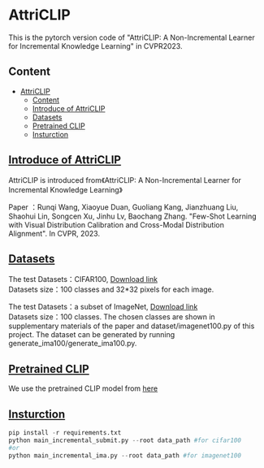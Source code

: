 # AttriCLIP

This is the pytorch version code of "AttriCLIP: A Non-Incremental Learner for Incremental Knowledge Learning" in CVPR2023.

## Content

- [AttriCLIP](#attriclip)
  - [Content](#content)
  - [Introduce of AttriCLIP](#introduce-of-attriclip)
  - [Datasets](#datasets)
  - [Pretrained CLIP](#pretrained-clip)
  - [Insturction](#insturction)

## [Introduce of AttriCLIP](#Content)

AttriCLIP is introduced from《AttriCLIP: A Non-Incremental Learner for Incremental Knowledge Learning》

Paper ：Runqi Wang, Xiaoyue Duan, Guoliang Kang, Jianzhuang Liu, Shaohui Lin, Songcen Xu, Jinhu Lv, Baochang Zhang. "Few-Shot Learning with Visual Distribution Calibration and Cross-Modal Distribution Alignment". In CVPR, 2023.

## [Datasets](#Content)

The test Datasets：CIFAR100, [Download link](https://www.cs.toronto.edu/~kriz/cifar-100-binary.tar.gz)  
Datasets size：100 classes and 32*32 pixels for each image. 

The test Datasets：a subset of ImageNet, [Download link](https://www.image-net.org/)  
Datasets size：100 classes. The chosen classes are shown in supplementary materials of the paper and dataset/imagenet100.py of this project. The dataset can be generated by running generate_ima100/generate_ima100.py.


## [Pretrained CLIP](#Content)

We use the pretrained CLIP model from [here](https://openaipublic.azureedge.net/clip/models/b8cca3fd41ae0c99ba7e8951adf17d267cdb84cd88be6f7c2e0eca1737a03836/ViT-L-14.pt)

## [Insturction](#Content)

```python
pip install -r requirements.txt
python main_incremental_submit.py --root data_path #for cifar100
#or
python main_incremental_ima.py --root data_path #for imagenet100
```